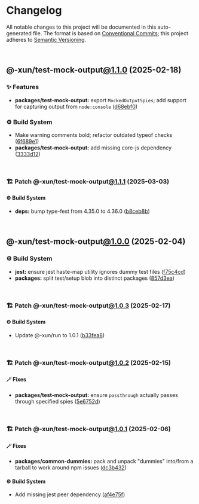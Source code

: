 # Changelog

All notable changes to this project will be documented in this auto-generated
file. The format is based on [Conventional Commits][1];
this project adheres to [Semantic Versioning][2].

<br />

## @-xun/test-mock-output[@1.1.0][3] (2025-02-18)

### ✨ Features

- **packages/test-mock-output:** export `MockedOutputSpies`; add support for capturing output from `node:console` ([d68ebf0][4])

### ⚙️ Build System

- Make warning comments bold; refactor outdated typeof checks ([6f689e1][5])
- **packages/test-mock-output:** add missing core-js dependency ([3333d12][6])

<br />

### 🏗️ Patch @-xun/test-mock-output[@1.1.1][7] (2025-03-03)

#### ⚙️ Build System

- **deps:** bump type-fest from 4.35.0 to 4.36.0 ([b8ceb8b][8])

<br />

## @-xun/test-mock-output[@1.0.0][9] (2025-02-04)

### ⚙️ Build System

- **jest:** ensure jest haste-map utility ignores dummy test files ([f75c4cd][10])
- **packages:** split test/setup blob into distinct packages ([857d3ea][11])

<br />

### 🏗️ Patch @-xun/test-mock-output[@1.0.3][12] (2025-02-17)

#### ⚙️ Build System

- Update @-xun/run to 1.0.1 ([b33fea8][13])

<br />

### 🏗️ Patch @-xun/test-mock-output[@1.0.2][14] (2025-02-15)

#### 🪄 Fixes

- **packages/test-mock-output:** ensure `passthrough` actually passes through specified spies ([5e6752d][15])

<br />

### 🏗️ Patch @-xun/test-mock-output[@1.0.1][16] (2025-02-06)

#### 🪄 Fixes

- **packages/common-dummies:** pack and unpack "dummies" into/from a tarball to work around npm issues ([dc3b432][17])

#### ⚙️ Build System

- Add missing jest peer dependency ([af4e75f][18])

[1]: https://conventionalcommits.org
[2]: https://semver.org
[3]: https://github.com/Xunnamius/test-utils/compare/@-xun/test-mock-output@1.0.3...@-xun/test-mock-output@1.1.0
[4]: https://github.com/Xunnamius/test-utils/commit/d68ebf0d1c1d58d3345c900e07ca535752485c7e
[5]: https://github.com/Xunnamius/test-utils/commit/6f689e10efcbac51bda6c5db872d36185d578002
[6]: https://github.com/Xunnamius/test-utils/commit/3333d128f45f8a778ae6bf5f32aaf8d3090d7e19
[7]: https://github.com/Xunnamius/test-utils/compare/@-xun/test-mock-output@1.1.0...@-xun/test-mock-output@1.1.1
[8]: https://github.com/Xunnamius/test-utils/commit/b8ceb8bdffb91f71e9596cc5c9c98d0053d4acd8
[9]: https://github.com/Xunnamius/test-utils/compare/857d3eac80084608a88cbc27476cbe23e155ce7d...@-xun/test-mock-output@1.0.0
[10]: https://github.com/Xunnamius/test-utils/commit/f75c4cd929f5d1720d466436ad2ee5c68cced170
[11]: https://github.com/Xunnamius/test-utils/commit/857d3eac80084608a88cbc27476cbe23e155ce7d
[12]: https://github.com/Xunnamius/test-utils/compare/@-xun/test-mock-output@1.0.2...@-xun/test-mock-output@1.0.3
[13]: https://github.com/Xunnamius/test-utils/commit/b33fea8db53369e4e821d273ed05fd0d4c91b749
[14]: https://github.com/Xunnamius/test-utils/compare/@-xun/test-mock-output@1.0.1...@-xun/test-mock-output@1.0.2
[15]: https://github.com/Xunnamius/test-utils/commit/5e6752d3df07530b42d0df97ebef3e0865c62b7f
[16]: https://github.com/Xunnamius/test-utils/compare/@-xun/test-mock-output@1.0.0...@-xun/test-mock-output@1.0.1
[17]: https://github.com/Xunnamius/test-utils/commit/dc3b432f6d15898a8396cf56c73f03cafcecb7a9
[18]: https://github.com/Xunnamius/test-utils/commit/af4e75f9b436c758cd44a902f489c5640d8b2b47
